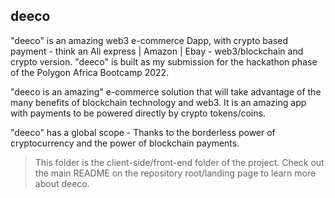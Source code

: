 ## deeco

"deeco" is an amazing web3 e-commerce Dapp, with crypto based payment - think an Ali express | Amazon | Ebay - web3/blockchain and crypto version. "deeco" is built as my submission for the hackathon phase of the Polygon Africa Bootcamp 2022.

"deeco is an amazing" e-commerce solution that will take advantage of the many benefits of blockchain technology and web3. It is an amazing app with payments to be powered directly by crypto tokens/coins.

"deeco" has a global scope - Thanks to the borderless power of cryptocurrency and the power of blockchain payments.

> This folder is the client-side/front-end folder of the project. Check out the main README on the repository root/landing page to learn more about deeco.
